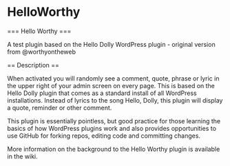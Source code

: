 # HelloWorthy
=== Hello Worthy ===

A test plugin based on the Hello Dolly WordPress plugin - original version from @worthyontheweb

== Description ==

When activated you will randomly see a comment, quote, phrase or lyric in the upper right of your admin screen on every page. This is based on the Hello Dolly plugin that comes as a standard install of all WordPress installations. Instead of lyrics to the song Hello, Dolly, this plugin will display a quote, reminder or other comment. 

This plugin is essentially pointless, but good practice for those learning the basics of how WordPress plugins work and also provides opportunities to use GitHub for forking repos, editing code and committing changes. 

More information on the background to the Hello Worthy plugin is available in the wiki.
